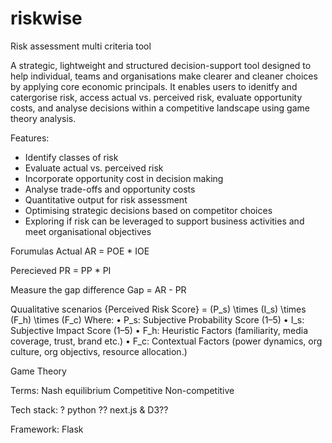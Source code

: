 # riskwise
Risk assessment multi criteria tool

A strategic, lightweight and structured decision-support tool designed to help individual, teams and organisations make clearer and cleaner choices by applying core economic principals. It enables users to idenitfy and catergorise risk, access actual vs. perceived risk, evaluate opportunity costs, and analyse decisions within a competitive landscape using game theory analysis. 

Features:

- Identify classes of risk
- Evaluate actual vs. perceived risk
- Incorporate opportunity cost in decision making
- Analyse trade-offs and opportunity costs
- Quantitative output for risk assessment
- Optimising strategic decisions based on competitor choices 
- Exploring if risk can be leveraged to support business activities and meet organisational objectives


Forumulas 
Actual 
AR = POE * IOE

Perecieved
PR = PP * PI

Measure the gap difference
Gap = AR - PR

Quualitative scenarios
{Perceived Risk Score} = (P_s) \times (I_s) \times (F_h) \times (F_c)
Where:
	•	P_s: Subjective Probability Score (1–5)
	•	I_s: Subjective Impact Score (1–5)
	•	F_h: Heuristic Factors (familiarity, media coverage, trust, brand etc.)
	•	F_c: Contextual Factors (power dynamics, org culture, org objectivs, resource allocation.)



Game Theory

Terms:
Nash equilibrium
Competitive
Non-competitive 



Tech stack:
?
python 
?? next.js & D3??

Framework:
Flask




